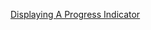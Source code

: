 [Displaying A Progress Indicator](http://spreadsheetpage.com/index.php/tip/displaying_a_progress_indicator/)

